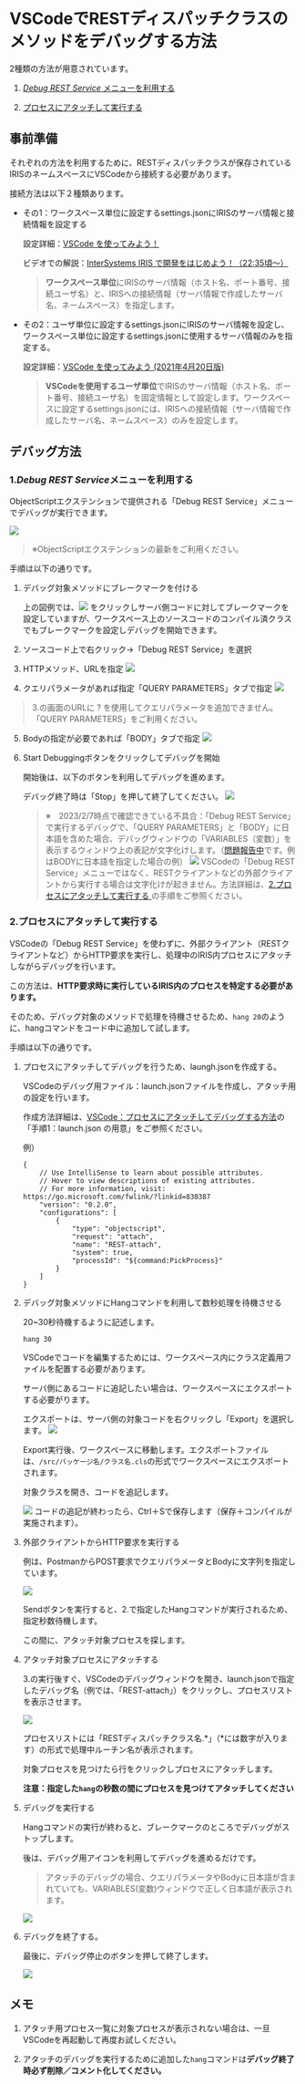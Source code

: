 # VSCodeでRESTディスパッチクラスのメソッドをデバッグする方法

2種類の方法が用意されています。

1. [*Debug REST Service* メニューを利用する](#1debug-rest-serviceメニューを利用する)

2. [プロセスにアタッチして実行する](#2プロセスにアタッチして実行する)

## 事前準備
それぞれの方法を利用するために、RESTディスパッチクラスが保存されているIRISのネームスペースにVSCodeから接続する必要があります。

接続方法は以下２種類あります。

- その1：ワークスペース単位に設定するsettings.jsonにIRISのサーバ情報と接続情報を設定する

    設定詳細：[VSCode を使ってみよう！](https://jp.community.intersystems.com/node/482976#2)

    ビデオでの解説：[InterSystems IRIS で開発をはじめよう！（22:35頃～）](https://youtu.be/ID6ImJTgJRk?t=1358)

    > **ワークスペース単位**にIRISのサーバ情報（ホスト名、ポート番号、接続ユーザ名）と、IRISへの接続情報（サーバ情報で作成したサーバ名、ネームスペース）を指定します。

- その2：ユーザ単位に設定するsettings.jsonにIRISのサーバ情報を設定し、ワークスペース単位に設定するsettings.jsonに使用するサーバ情報のみを指定する。

    設定詳細：[VSCode を使ってみよう (2021年4月20日版)](https://jp.community.intersystems.com/node/493616)

    > **VSCodeを使用するユーザ単位**でIRISのサーバ情報（ホスト名、ポート番号、接続ユーザ名）を固定情報として設定します。ワークスペースに設定するsettings.jsonには、IRISへの接続情報（サーバ情報で作成したサーバ名、ネームスペース）のみを設定します。

## デバッグ方法
### 1.*Debug REST Service*メニューを利用する 

ObjectScriptエクステンションで提供される「Debug REST Service」メニューでデバッグが実行できます。

![](./images/DebugRestService.png)
> ※ObjectScriptエクステンションの最新をご利用ください。

手順は以下の通りです。

1. デバッグ対象メソッドにブレークマークを付ける

    上の図例では、![](./images/Logo.png) をクリックしサーバ側コードに対してブレークマークを設定していますが、ワークスペース上のソースコードのコンパイル済クラスでもブレークマークを設定しデバッグを開始できます。

2. ソースコード上で右クリック→「Debug REST Service」を選択

3. HTTPメソッド、URLを指定
![](./images/HTTPMethod.png)

4. クエリパラメータがあれば指定「QUERY PARAMETERS」タブで指定
![](./images/QueryParameter.png)

> 3.の画面のURLに ? を使用してクエリパラメータを追加できません。「QUERY PARAMETERS」をご利用ください。

5. Bodyの指定が必要であれば「BODY」タブで指定
![](./images/Body.png)

6. Start Debuggingボタンをクリックしてデバッグを開始
    
    開始後は、以下のボタンを利用してデバッグを進めます。

    デバッグ終了時は「Stop」を押して終了してください。
    ![](./images/debug-icon.png)


    >※　2023/2/7時点で確認できている不具合：「Debug REST Service」で実行するデバッグで、「QUERY PARAMETERS」と「BODY」に日本語を含めた場合、デバッグウィンドウの「VARIABLES（変数）」を表示するウィンドウ上の表記が文字化けします。（[問題報告中](https://github.com/intersystems-community/vscode-objectscript/issues/1078)です。例はBODYに日本語を指定した場合の例）
    ![](./images/body-garbled.png)
    VSCodeの「Debug REST Service」メニューではなく、RESTクライアントなどの外部クライアントから実行する場合は文字化けが起きません。方法詳細は、[2.プロセスにアタッチして実行する ](#2プロセスにアタッチして実行する)の手順をご参照ください。


### 2.プロセスにアタッチして実行する

VSCodeの「Debug REST Service」を使わずに、外部クライアント（RESTクライアントなど）からHTTP要求を実行し、処理中のIRIS内プロセスにアタッチしながらデバッグを行います。

この方法は、**HTTP要求時に実行しているIRIS内のプロセスを特定する必要があります。**

そのため、デバッグ対象のメソッドで処理を待機させるため、`hang 20`のように、hangコマンドをコード中に追加して試します。

手順は以下の通りです。

1. プロセスにアタッチしてデバッグを行うため、laungh.jsonを作成する。

    VSCodeのデバッグ用ファイル：launch.jsonファイルを作成し、アタッチ用の設定を行います。

    作成方法詳細は、[VSCode：プロセスにアタッチしてデバッグする方法](https://jp.community.intersystems.com/node/489221)の「手順1：launch.json の用意」をご参照ください。

    例）
    ```
    {
        // Use IntelliSense to learn about possible attributes.
        // Hover to view descriptions of existing attributes.
        // For more information, visit: https://go.microsoft.com/fwlink/?linkid=830387
        "version": "0.2.0",
        "configurations": [
            {
                "type": "objectscript",
                "request": "attach",
                "name": "REST-attach",
                "system": true,
                "processId": "${command:PickProcess}"
            }
        ]
    }
    ```

2. デバッグ対象メソッドにHangコマンドを利用して数秒処理を待機させる

    20~30秒待機するように記述します。

    ```
    hang 30
    ```
    VSCodeでコードを編集するためには、ワークスペース内にクラス定義用ファイルを配置する必要があります。

    サーバ側にあるコードに追記したい場合は、ワークスペースにエクスポートする必要がります。
    
    エクスポートは、サーバ側の対象コードを右クリックし「Export」を選択します。
    ![](./images/Export.png)
    
    Export実行後、ワークスペースに移動します。エクスポートファイルは、`/src/パッケージ名/クラス名.cls`の形式でワークスペースにエクスポートされます。
    
    対象クラスを開き、コードを追記します。

    ![](./images/Add-Hang.png)
    コードの追記が終わったら、Ctrl＋Sで保存します（保存＋コンパイルが実施されます）。

3. 外部クライアントからHTTP要求を実行する

    例は、PostmanからPOST要求でクエリパラメータとBodyに文字列を指定しています。

    ![](./images/postman.png)

    Sendボタンを実行すると、2.で指定したHangコマンドが実行されるため、指定秒数待機します。

    この間に、アタッチ対象プロセスを探します。

4. アタッチ対象プロセスにアタッチする

    3.の実行後すぐ、VSCodeのデバッグウィンドウを開き、launch.jsonで指定したデバッグ名（例では、「REST-attach」）をクリックし、プロセスリストを表示させます。

    ![](./images/attach-processlist.png)

    プロセスリストには「RESTディスパッチクラス名.*」（*には数字が入ります）の形式で処理中ルーチン名が表示されます。
    
    対象プロセスを見つけたら行をクリックしプロセスにアタッチします。

    **注意：指定した`hang`の秒数の間にプロセスを見つけてアタッチしてください**

5. デバッグを実行する

    Hangコマンドの実行が終わると、ブレークマークのところでデバッグがストップします。

    後は、デバッグ用アイコンを利用してデバッグを進めるだけです。

    >アタッチのデバッグの場合、クエリパラメータやBodyに日本語が含まれていても、VARIABLES(変数)ウィンドウで正しく日本語が表示されます。

    ![](./images/attach-variables.png)

6. デバッグを終了する。
    
    最後に、デバッグ停止のボタンを押して終了します。

    ![](./images/debug-stop.png)


## メモ
1. アタッチ用プロセス一覧に対象プロセスが表示されない場合は、一旦VSCodeを再起動して再度お試しください。

2. アタッチのデバッグを実行するために追加した`hang`コマンドは**デバッグ終了時必ず削除／コメント化してください。**